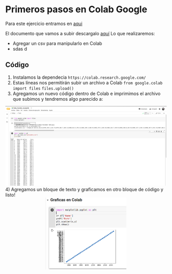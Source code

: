 # Primeros pasos en Colab Google
Para este ejercicio entramos en [aqui](https://colab.research.google.com/ 'Ir a Colab')

El documento que vamos a subir descargalo [aquí](https://drive.google.com/file/d/1vKGkF5IN7GebtC0q8cdSN89hJ-kgdXeU/view "Ir a descargar csv")
Lo que realizaremos:
- Agregar un csv para manipularlo en Colab 
- sdas d

## Código
1) Instalamos la dependecia `https://colab.research.google.com/`
2) Estas líneas nos permitirán subir un archivo a Colab
`from google.colab import files`
`files.upload()`
3) Agregamos un nuevo código dentro de Colab e imprimimos el archivo que subimos y tendremos algo parecido a: 
<div align="center">
  <img src="./Screenshots/../../Screenshots/Colab.png" style="align: center">
</div>
4) Agregamos un bloque de texto y graficamos en otro bloque de código y listo!
<div align="center">
  <img src="./Screenshots/../../Screenshots/graph.png" width="50%" style="align: center">
</div>
